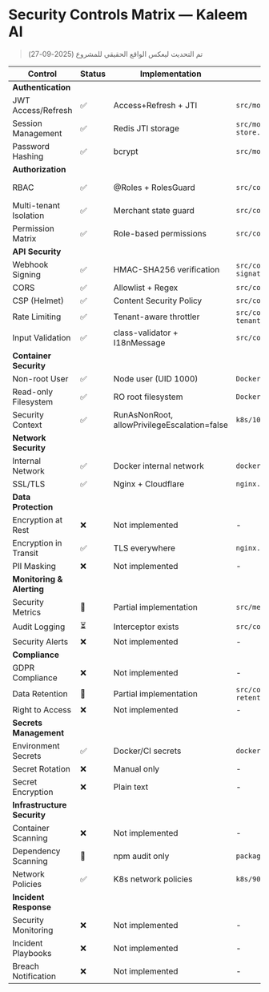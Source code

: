 # Security Controls Matrix — Kaleem AI

> تم التحديث ليعكس الواقع الحقيقي للمشروع (2025-09-27)

| Control | Status | Implementation | Code / Path | Env Vars | Notes |
|---|---|---|---|---|---|
| **Authentication** | | | | | |
| JWT Access/Refresh | ✅ | Access+Refresh + JTI | `src/modules/auth/services/token.service.ts` | `JWT_*` | 15min access, 7 days refresh |
| Session Management | ✅ | Redis JTI storage | `src/modules/auth/repositories/session-store.repository.ts` | `REDIS_URL` | Automatic cleanup |
| Password Hashing | ✅ | bcrypt | `src/modules/auth/services/auth.service.ts` | - | Secure password storage |
| **Authorization** | | | | | |
| RBAC | ✅ | @Roles + RolesGuard | `src/common/guards/roles.guard.ts` | - | ADMIN/MERCHANT/MEMBER roles |
| Multi-tenant Isolation | ✅ | Merchant state guard | `src/common/guards/merchant-state.guard.ts` | - | Per-merchant data access |
| Permission Matrix | ✅ | Role-based permissions | `src/common/decorators/roles.decorator.ts` | - | Granular access control |
| **API Security** | | | | | |
| Webhook Signing | ✅ | HMAC-SHA256 verification | `src/common/guards/webhook-signature.guard.ts` | `WEBHOOK_*` | WhatsApp/Telegram/Evolution |
| CORS | ✅ | Allowlist + Regex | `src/common/config/cors.config.ts` | `CORS_ORIGIN` | Configurable origins |
| CSP (Helmet) | ✅ | Content Security Policy | `src/common/config/app.config.ts` | `CSP_*` | XSS protection |
| Rate Limiting | ✅ | Tenant-aware throttler | `src/common/guards/throttler-tenant.guard.ts` | `RATE_LIMIT_*` | Per-merchant throttling |
| Input Validation | ✅ | class-validator + I18nMessage | `src/common/validators/i18n-validator.ts` | - | Sanitized inputs |
| **Container Security** | | | | | |
| Non-root User | ✅ | Node user (UID 1000) | `Dockerfile` | - | Privilege separation |
| Read-only Filesystem | ✅ | RO root filesystem | `Dockerfile` | - | Immutable containers |
| Security Context | ✅ | RunAsNonRoot, allowPrivilegeEscalation=false | `k8s/10-backend-deployment.yaml` | - | Pod security standards |
| **Network Security** | | | | | |
| Internal Network | ✅ | Docker internal network | `docker-compose.yml` | - | Service isolation |
| SSL/TLS | ✅ | Nginx + Cloudflare | `nginx.conf` | `SSL_CERT` | End-to-end encryption |
| **Data Protection** | | | | | |
| Encryption at Rest | ❌ | Not implemented | - | - | Database encryption needed |
| Encryption in Transit | ✅ | TLS everywhere | `nginx.conf` | `SSL_CERT` | HTTPS enforcement |
| PII Masking | ❌ | Not implemented | - | - | Log sanitization needed |
| **Monitoring & Alerting** | | | | | |
| Security Metrics | 🔄 | Partial implementation | `src/metrics/security.metrics.ts` | - | Some metrics exist |
| Audit Logging | ⏳ | Interceptor exists | `src/common/audit/*` | `AUDIT_*` | Not activated |
| Security Alerts | ❌ | Not implemented | - | - | No automated alerts |
| **Compliance** | | | | | |
| GDPR Compliance | ❌ | Not implemented | - | - | Privacy APIs needed |
| Data Retention | 🔄 | Partial implementation | `src/common/services/data-retention.service.ts` | - | Some retention policies |
| Right to Access | ❌ | Not implemented | - | - | Data export APIs needed |
| **Secrets Management** | | | | | |
| Environment Secrets | ✅ | Docker/CI secrets | `docker-compose.yml` | `*_SECRET` | Production secrets |
| Secret Rotation | ❌ | Manual only | - | - | No automated rotation |
| Secret Encryption | ❌ | Plain text | - | - | Encryption needed |
| **Infrastructure Security** | | | | | |
| Container Scanning | ❌ | Not implemented | - | - | Image vulnerability scanning |
| Dependency Scanning | 🔄 | npm audit only | `package.json` | - | Basic vulnerability check |
| Network Policies | ✅ | K8s network policies | `k8s/90-ingress.yaml` | - | Traffic control |
| **Incident Response** | | | | | |
| Security Monitoring | ❌ | Not implemented | - | - | No SIEM integration |
| Incident Playbooks | ❌ | Not implemented | - | - | No response procedures |
| Breach Notification | ❌ | Not implemented | - | - | No notification system |
